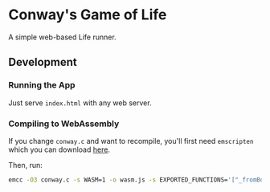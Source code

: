# Conway's Game of Life

A simple web-based Life runner.

## Development

### Running the App

Just serve `index.html` with any web server.

### Compiling to WebAssembly

If you change `conway.c` and want to recompile, you'll first need `emscripten` which you can download [here](https://emscripten.org/docs/getting_started/downloads.html).

Then, run:

```sh
emcc -O3 conway.c -s WASM=1 -o wasm.js -s EXPORTED_FUNCTIONS='["_fromBoard", "_next", "_malloc", "_free"]' -s EXPORTED_RUNTIME_METHODS='["ccall", "cwrap", "HEAPU8"]' -s EXPORT_ES6=1 -s ENVIRONMENT=worker
```

